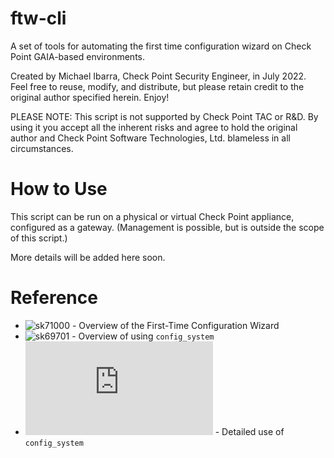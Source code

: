 # ftw-cli
A set of tools for automating the first time configuration wizard on Check Point GAIA-based environments.

Created by Michael Ibarra, Check Point Security Engineer, in July 2022. Feel free to reuse, modify, and distribute, but please retain credit to the original author specified herein. Enjoy!

PLEASE NOTE: This script is not supported by Check Point TAC or R&D. By using it you accept all the inherent risks and agree to hold the original author and Check Point Software Technologies, Ltd. blameless in all circumstances.

# How to Use
This script can be run on a physical or virtual Check Point appliance, configured as a gateway. (Management is possible, but is outside the scope of this script.) 

More details will be added here soon.


# Reference

- ![sk71000](https://supportcenter.checkpoint.com/supportcenter/portal?eventSubmit_doGoviewsolutiondetails=&solutionid=sk71000) - Overview of the First-Time Configuration Wizard
- ![sk69701](https://supportcenter.checkpoint.com/supportcenter/portal?eventSubmit_doGoviewsolutiondetails=&solutionid=sk69701) - Overview of using `config_system`
- ![GAIA R81 Administration Guide](https://sc1.checkpoint.com/documents/R81/WebAdminGuides/EN/CP_R81_Gaia_AdminGuide/Topics-GAG/Running-FTCW-in-CLI-Expert-Mode.htm) - Detailed use of `config_system`
